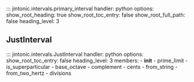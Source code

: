 ::: jintonic.intervals.primary_interval
    handler: python
    options:
        show_root_heading: true
        show_root_toc_entry: false
        show_root_full_path: false
        heading_level: 3

## JustInterval

::: jintonic.intervals.JustInterval
    handler: python
    options:
        show_root_toc_entry: false
        heading_level: 3
        members:
            - __init__
            - prime_limit
            - is_superparticular
            - base_octave
            - complement
            - cents
            - from_string
            - from_two_hertz
            - divisions